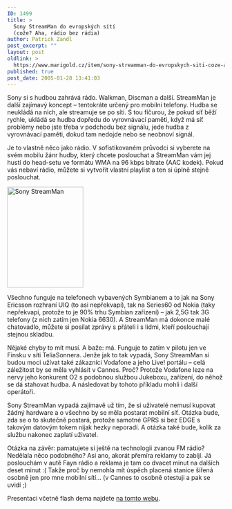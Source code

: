 ```yaml
---
ID: 1499
title: >
  Sony StreamMan do evropských sítí
  (cože? Aha, rádio bez rádia)
author: Patrick Zandl
post_excerpt: ""
layout: post
oldlink: >
  https://www.marigold.cz/item/sony-streamman-do-evropskych-siti-coze-aha-radio-bez-radia
published: true
post_date: 2005-01-28 13:41:03
---
```

<p>Sony si s hudbou zahrává rádo. Walkman, Discman a další. StreamMan je další zajímavý koncept – tentokráte určený pro mobilní telefony. Hudba se neukládá na nich, ale streamuje se po síti. S tou fíčurou, že pokud síť běží rychle, ukládá se hudba dopředu do vyrovnávací paměti, když má síť problémy nebo jste třeba v podchodu bez signálu, jede hudba z vyrovnávací paměti, dokud tam nedojde nebo se neobnoví signál. </p>

<p>Je to vlastně něco jako rádio. V sofistikovaném průvodci si vyberete na svém mobilu žánr hudby, který chcete poslouchat a StreamMan vám jej hustí do head-setu ve formátu WMA na 96 kbps bitrate (AAC kodek). Pokud vás nebaví rádio, můžete si vytvořit vlastní playlist a ten si úplně stejně poslouchat. </p>

<div class="rightbox"><img src="/wp-content/uploads/1/20050128-streamman.gif" alt="Sony StreamMan" width="176" height="233" /></div>
<p>Všechno funguje na telefonech vybavených Symbianem a to jak na Sony Ericsson rozhraní UIQ (to asi nepřekvapí), tak na Series60 od Nokia (taky nepřekvapí, protože to je 90% trhu Symbian zařízení) – jak 2,5G tak 3G telefony (z nich zatím jen Nokia 6630). A StreamMan má dokonce malé chatovadlo, můžete si posílat zprávy s přáteli i s lidmi, kteří poslouchají stejnou skladbu. </p>

<p>Nějaké chyby to mít musí. A baže: má. Funguje to zatím v pilotu jen ve Finsku v síti TeliaSonnera. Jenže jak to tak vypadá, Sony StreamMan si budou moci užívat také zákazníci Vodafone a jeho Live! portálu – celá záležitost by se měla vyhlásit v Cannes. Proč? Protože Vodafone leze na nervy jeho konkurent O2 s podobnou službou Jukeboxu, zařízení, do něhož se dá stahovat hudba. A následovat by tohoto příkladu mohli i další operátoři. </p>

<p>Sony StreamMan vypadá zajímavě už tím, že si uživatelé nemusí kupovat žádný hardware a o všechno by se měla postarat mobilní síť. Otázka bude, zda se o to skutečně postará, protože samotné GPRS si bez EDGE s takovým datovým tokem nijak hezky neporadí. A otázka také bude, kolik za službu nakonec zaplatí uživatel. </p>

<p>Otázka na závěr: pamatujete si ještě na technologii zvanou FM rádio? Nedělala něco podobného? Asi ano, akorát přemíra reklamy to zabíjí. Já poslouchám v autě Fayn rádio a reklama je tam co dvacet minut na dalších deset minut :( Takže proč by nemohla mít úspěch placená stanice šířená osobně jen pro mne mobilní sítí&#8230; (v Cannes to osobně otestuji a pak se uvidí ;)</p>

<p>Presentaci včetně flash dema najdete <a href="http://www.sonynetservices.com/evo/web/stream/257_EN.5102A072196962">na tomto webu</a>.
</p>
